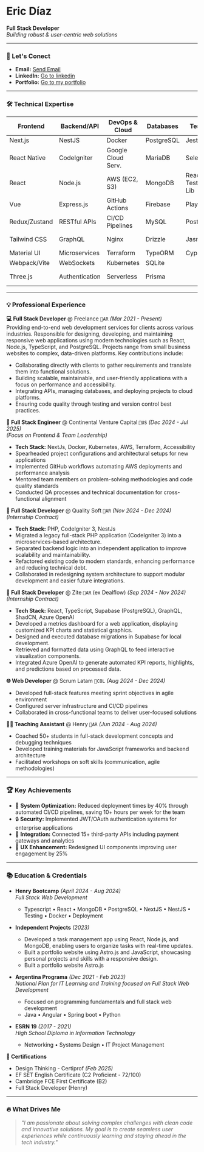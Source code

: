 # Eric Díaz  
**Full Stack Developer**  
*Building robust & user-centric web solutions*

---

### 📍 Let's Conect  
- **Email:** [Send Email](mailto:ericdiazeuka@gmail.com)  
- **LinkedIn:** [Go to linkedin](http://www.linkedin.com/in/eric-diaz-euka)
- **Portfolio:** [Go to my portfolio](https://ericdiazportfolio.vercel.app)

---

### 🛠️ Technical Expertise  

| **Frontend**       | **Backend/API**     | **DevOps & Cloud** | **Databases**     | **Testing**       | **UX/UI Tools**   |
|--------------------|---------------------|--------------------|-------------------|-------------------|-------------------|
| Next.js            | NestJS              | Docker             | PostgreSQL        | Jest              | Figma             |
| React Native       | CodeIgniter         | Google Cloud Serv. | MariaDB           | Selenium          | Affinity Designer |
| React              | Node.js             | AWS (EC2, S3)      | MongoDB           | React Testing Lib | Adobe Photoshop   |
| Vue                | Express.js          | GitHub Actions     | Firebase          | Playwright        | Adobe Illustrator |
| Redux/Zustand      | RESTful APIs        | CI/CD Pipelines    | MySQL             | Postman           | User Testing      |
| Tailwind CSS       | GraphQL             | Nginx              | Drizzle           | Jasmine           | Responsive Design |
| Material UI        | Microservices       | Terraform          | TypeORM           | Cypress           | Accessibility     |
| Webpack/Vite       | WebSockets          | Kubernetes         | SQLite            |                   | Wireframing       |
| Three.js           | Authentication      | Serverless         | Prisma            |                   | Design Systems    |

---

### 💡 Professional Experience  

**💻 Full Stack Developer** @ Freelance `📍AR` *(Mar 2021 - Present)*  
Providing end-to-end web development services for clients across various industries. Responsible for designing, developing, and maintaining responsive web applications using modern technologies such as React, Node.js, TypeScript, and PostgreSQL. Projects range from small business websites to complex, data-driven platforms.
Key contributions include:
- Collaborating directly with clients to gather requirements and translate them into functional solutions.
- Building scalable, maintainable, and user-friendly applications with a focus on performance and accessibility.
- Integrating APIs, managing databases, and deploying projects to cloud platforms.
- Ensuring code quality through testing and version control best practices.

**🧩 Full Stack Engineer** @ Continental Venture Capital `📍US` *(Dec 2024 - Jul 2025)*  
*(Focus on Frontend & Team Leadership)*
- **Tech Stack:** NextJs, Docker, Kubernetes, AWS, Terraform, Accessibility
- Spearheaded project configurations and architectural setups for new applications  
- Implemented GitHub workflows automating AWS deployments and performance analysis  
- Mentored team members on problem-solving methodologies and code quality standards  
- Conducted QA processes and technical documentation for cross-functional alignment

**🚀 Full Stack Developer** @ Quality Soft `📍AR` *(Nov 2024 - Dec 2024)*  
*(Internship Contract)*  
- **Tech Stack:** PHP, CodeIgniter 3, NestJs
- Migrated a legacy full-stack PHP application (CodeIgniter 3) into a microservices-based architecture.
- Separated backend logic into an independent application to improve scalability and maintainability.
- Refactored existing code to modern standards, enhancing performance and reducing technical debt.
- Collaborated in redesigning system architecture to support modular development and easier future integrations.

**🚀 Full Stack Developer** @ Zite `📍AR` (ex Dealflow) *(Sep 2024 - Nov 2024)*  
*(Internship Contract)*  
- **Tech Stack:** React, TypeScript, Supabase (PostgreSQL), GraphQL, ShadCN, Azure OpenAI
- Developed a metrics dashboard for a web application, displaying customized KPI charts and statistical graphics.
- Designed and executed database migrations in Supabase for local development.
- Retrieved and formatted data using GraphQL to feed interactive visualization components.
- Integrated Azure OpenAI to generate automated KPI reports, highlights, and predictions based on processed data.

**🌐 Web Developer** @ Scrum Latam `📍COL` *(Aug 2024 - Dec 2024)*  
- Developed full-stack features meeting sprint objectives in agile environment  
- Configured server infrastructure and CI/CD pipelines  
- Collaborated in cross-functional teams to deliver user-focused solutions  

**👨‍🏫 Teaching Assistant** @ Henry `📍AR` *(Jun 2024 - Aug 2024)*  
- Coached 50+ students in full-stack development concepts and debugging techniques  
- Developed training materials for JavaScript frameworks and backend architecture  
- Facilitated workshops on soft skills (communication, agile methodologies)  

---

### 🏆 Key Achievements  
- 🚀 **System Optimization:** Reduced deployment times by 40% through automated CI/CD pipelines, saving 10+ hours per week for the team  
- 🔒 **Security:** Implemented JWT/OAuth authentication systems for enterprise applications  
- 🔗 **Integration:** Connected 15+ third-party APIs including payment gateways and analytics  
- 🎨 **UX Enhancement:** Redesigned UI components improving user engagement by 25%

---

### 📚 Education & Credentials  
- **Henry Bootcamp** *(April 2024 - Aug 2024)*  
  *Full Stack Web Development*  
  - Typescript • React • MongoDB • PostgreSQL • NextJS • NestJS • Testing • Docker • Deployment

- **Independent Projects** *(2023)*  
  - Developed a task management app using React, Node.js, and MongoDB, enabling users to organize tasks with real-time updates.
  - Built a portfolio website using Astro.js and JavaScript, showcasing personal projects and skills with a responsive design.
  - Built a portfolio website Astro.js

- **Argentina Programa** *(Dec 2021 - Feb 2023)*  
  *National Plan for IT Learning and Training focused on Full Stack Web Development*  
  - Focused on programming fundamentals and full stack web development
  - Java • Angular • Spring boot • Python

- **ESRN 19** *(2017 - 2021)*  
  *High School Diploma in Information Technology*  
  - Networking • Systems Design • IT Project Management

**📜 Certifications**  
- Design Thinking - Certiprof *(Feb 2025)*
- EF SET English Certificate (C2 Proficient - 72/100)  
- Cambridge FCE First Certificate (B2)  
- Full Stack Developer (Henry)  

---

### 🔥 What Drives Me  
> *"I am passionate about solving complex challenges with clean code and innovative solutions. My goal is to create seamless user experiences while continuously learning and staying ahead in the tech industry."*
